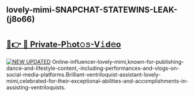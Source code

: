 ## lovely-mimi-SNAPCHAT-STATEWINS-LEAK-(j8o66)


# <h2><a href="https://mediaupload.pro?-20M">🔗👉 🔴 Private-P𝚑ot𝚘𝚜-V𝚒d𝚎o</a></h2>

[![NEW UPDATED](https://i.imgur.com/0qMVB7G.gif)](https://mediaupload.pro?-20M)
Online-influencer-lovely-mimi,known-for-publishing-dance-and-lifestyle-content,-including-performances-and-vlogs-on-social-media-platforms.Brilliant-ventriloquist-assistant-lovely-mimi,celebrated-for-their-exceptional-abilities-and-accomplishments-in-assisting-ventriloquists.  